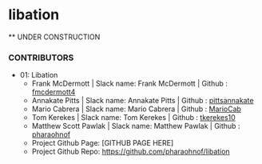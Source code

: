 # libation

**  UNDER CONSTRUCTION

<!-- ### Groups Example
  * 99: Code Warriors
    * John Smith | Slack name: John Smith | Github : jsmith
    * Jenny Frank | Slack name: J. Frank | Github : jfrank
    * Lance Clark | Slack: Lance | GitHub: lclark
    * Nick Upshaw | slack name: Nick U. | Github: upshaw1
    * https://awesomeproject.github.io/Project1/
    * https://github.com/stanman/project1 -->
### CONTRIBUTORS
  * 01: Libation
    * Frank McDermott | Slack name: Frank McDermott | Github : [fmcdermott4](https://github.com/fmcdermott4)
    * Annakate Pitts | Slack name: Annakate Pitts | Github : [pittsannakate](https://github.com/pittsannakate)
    * Mario Cabrera | Slack name: Mario Cabrera | Github : [MarioCab](https://github.com/MarioCab)
    * Tom Kerekes | Slack name: Tom Kerekes | Github : [tkerekes10](https://github.com/tkerekes10)
    * Matthew Scott Pawlak | Slack name: Matthew Pawlak | Github : [pharaohnof](https://github.com/pharaohnof)
    * Project Github Page: [GITHUB PAGE HERE]
    * Project Github Repo: https://github.com/pharaohnof/libation